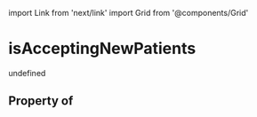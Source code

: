 import Link from 'next/link'
import Grid from '@components/Grid'

# isAcceptingNewPatients

undefined

## Property of



